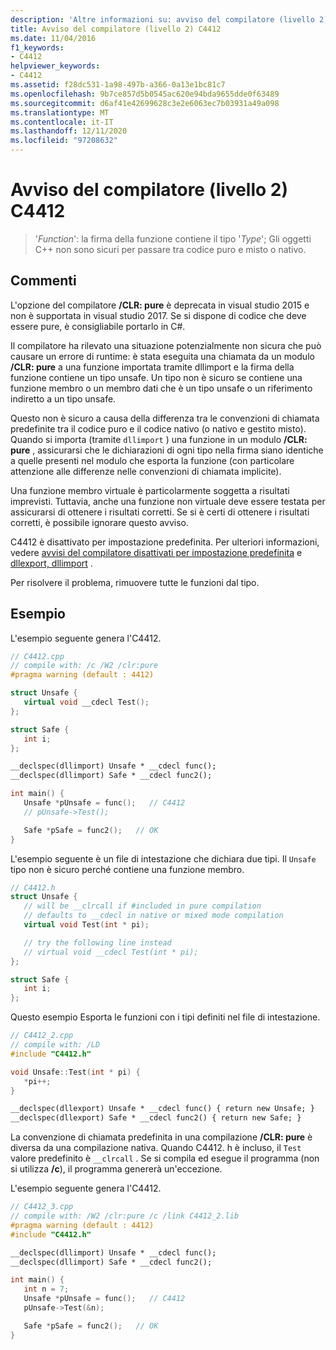 ```yaml
---
description: 'Altre informazioni su: avviso del compilatore (livello 2) C4412'
title: Avviso del compilatore (livello 2) C4412
ms.date: 11/04/2016
f1_keywords:
- C4412
helpviewer_keywords:
- C4412
ms.assetid: f28dc531-1a98-497b-a366-0a13e1bc81c7
ms.openlocfilehash: 9b7ce857d5b0545ac620e94bda9655dde0f63489
ms.sourcegitcommit: d6af41e42699628c3e2e6063ec7b03931a49a098
ms.translationtype: MT
ms.contentlocale: it-IT
ms.lasthandoff: 12/11/2020
ms.locfileid: "97208632"
---
```

# <a name="compiler-warning-level-2-c4412"></a>Avviso del compilatore (livello 2) C4412

> '*Function*': la firma della funzione contiene il tipo '*Type*'; Gli oggetti C++ non sono sicuri per passare tra codice puro e misto o nativo.

## <a name="remarks"></a>Commenti

L'opzione del compilatore **/CLR: pure** è deprecata in visual studio 2015 e non è supportata in visual studio 2017. Se si dispone di codice che deve essere pure, è consigliabile portarlo in C#.

Il compilatore ha rilevato una situazione potenzialmente non sicura che può causare un errore di runtime: è stata eseguita una chiamata da un modulo **/CLR: pure** a una funzione importata tramite dllimport e la firma della funzione contiene un tipo unsafe. Un tipo non è sicuro se contiene una funzione membro o un membro dati che è un tipo unsafe o un riferimento indiretto a un tipo unsafe.

Questo non è sicuro a causa della differenza tra le convenzioni di chiamata predefinite tra il codice puro e il codice nativo (o nativo e gestito misto). Quando si importa (tramite `dllimport` ) una funzione in un modulo **/CLR: pure** , assicurarsi che le dichiarazioni di ogni tipo nella firma siano identiche a quelle presenti nel modulo che esporta la funzione (con particolare attenzione alle differenze nelle convenzioni di chiamata implicite).

Una funzione membro virtuale è particolarmente soggetta a risultati imprevisti.  Tuttavia, anche una funzione non virtuale deve essere testata per assicurarsi di ottenere i risultati corretti. Se si è certi di ottenere i risultati corretti, è possibile ignorare questo avviso.

C4412 è disattivato per impostazione predefinita. Per ulteriori informazioni, vedere [avvisi del compilatore disattivati per impostazione predefinita](../../preprocessor/compiler-warnings-that-are-off-by-default.md) e [dllexport, dllimport](../../cpp/dllexport-dllimport.md) .

Per risolvere il problema, rimuovere tutte le funzioni dal tipo.

## <a name="examples"></a>Esempio

L'esempio seguente genera l'C4412.

```cpp
// C4412.cpp
// compile with: /c /W2 /clr:pure
#pragma warning (default : 4412)

struct Unsafe {
   virtual void __cdecl Test();
};

struct Safe {
   int i;
};

__declspec(dllimport) Unsafe * __cdecl func();
__declspec(dllimport) Safe * __cdecl func2();

int main() {
   Unsafe *pUnsafe = func();   // C4412
   // pUnsafe->Test();

   Safe *pSafe = func2();   // OK
}
```

L'esempio seguente è un file di intestazione che dichiara due tipi. Il `Unsafe` tipo non è sicuro perché contiene una funzione membro.

```cpp
// C4412.h
struct Unsafe {
   // will be __clrcall if #included in pure compilation
   // defaults to __cdecl in native or mixed mode compilation
   virtual void Test(int * pi);

   // try the following line instead
   // virtual void __cdecl Test(int * pi);
};

struct Safe {
   int i;
};
```

Questo esempio Esporta le funzioni con i tipi definiti nel file di intestazione.

```cpp
// C4412_2.cpp
// compile with: /LD
#include "C4412.h"

void Unsafe::Test(int * pi) {
   *pi++;
}

__declspec(dllexport) Unsafe * __cdecl func() { return new Unsafe; }
__declspec(dllexport) Safe * __cdecl func2() { return new Safe; }
```

La convenzione di chiamata predefinita in una compilazione **/CLR: pure** è diversa da una compilazione nativa.  Quando C4412. h è incluso, il `Test` valore predefinito è `__clrcall` . Se si compila ed esegue il programma (non si utilizza **/c**), il programma genererà un'eccezione.

L'esempio seguente genera l'C4412.

```cpp
// C4412_3.cpp
// compile with: /W2 /clr:pure /c /link C4412_2.lib
#pragma warning (default : 4412)
#include "C4412.h"

__declspec(dllimport) Unsafe * __cdecl func();
__declspec(dllimport) Safe * __cdecl func2();

int main() {
   int n = 7;
   Unsafe *pUnsafe = func();   // C4412
   pUnsafe->Test(&n);

   Safe *pSafe = func2();   // OK
}
```
